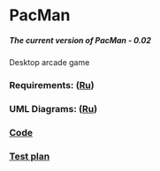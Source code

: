 # PacMan
##### The current version of PacMan - 0.02
Desktop arcade game
### Requirements: ([Ru](/Documents/Requirements/Requirements.md))
### UML Diagrams: ([Ru](https://github.com/BoryaD/PacMan/tree/master/Documents/Diagrams))
### [Code](https://github.com/BoryaD/PacMan/tree/master/Code)
### [Test plan](https://github.com/BoryaD/PacMan/tree/master/Testing)

